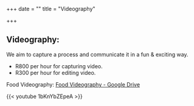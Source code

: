 +++
date = ""
title = "Videography"

+++
## Videography:

We aim to capture a process and communicate it in a fun & exciting way.

* R800 per hour for capturing video.
* R300 per hour for editing video.

Food Videography: [Food Videography - Google Drive](https://drive.google.com/drive/folders/1GGn945d-7fpUMSpP2AqrYYUhRDDKC28N?usp=sharing)

{{< youtube 1bKnYbZEpeA >}}